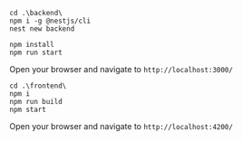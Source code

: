 ```
cd .\backend\
npm i -g @nestjs/cli
nest new backend

npm install
npm run start

```

Open your browser and navigate to `http://localhost:3000/`

```
cd .\frontend\
npm i
npm run build
npm start

```
Open your browser and navigate to `http://localhost:4200/`